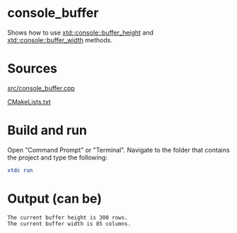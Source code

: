 # console_buffer

Shows how to use [xtd::console::buffer_height](../../../../src/xtd.core/include/xtd/basic_console.h) and [xtd::console::buffer_width](../../../../src/xtd.core/include/xtd/basic_console.h) methods.

# Sources

[src/console_buffer.cpp](src/console_buffer.cpp)

[CMakeLists.txt](CMakeLists.txt)

# Build and run

Open "Command Prompt" or "Terminal". Navigate to the folder that contains the project and type the following:

```cmake
xtdc run
```

# Output (can be)

```
The current buffer height is 300 rows.
The current buffer width is 85 columns.
```
